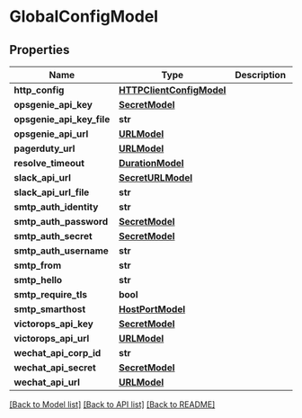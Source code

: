 # GlobalConfigModel

## Properties
Name | Type | Description | Notes
------------ | ------------- | ------------- | -------------
**http_config** | [**HTTPClientConfigModel**](HTTPClientConfigModel.md) |  | [optional] 
**opsgenie_api_key** | [**SecretModel**](SecretModel.md) |  | [optional] 
**opsgenie_api_key_file** | **str** |  | [optional] 
**opsgenie_api_url** | [**URLModel**](URLModel.md) |  | [optional] 
**pagerduty_url** | [**URLModel**](URLModel.md) |  | [optional] 
**resolve_timeout** | [**DurationModel**](DurationModel.md) |  | [optional] 
**slack_api_url** | [**SecretURLModel**](SecretURLModel.md) |  | [optional] 
**slack_api_url_file** | **str** |  | [optional] 
**smtp_auth_identity** | **str** |  | [optional] 
**smtp_auth_password** | [**SecretModel**](SecretModel.md) |  | [optional] 
**smtp_auth_secret** | [**SecretModel**](SecretModel.md) |  | [optional] 
**smtp_auth_username** | **str** |  | [optional] 
**smtp_from** | **str** |  | [optional] 
**smtp_hello** | **str** |  | [optional] 
**smtp_require_tls** | **bool** |  | [optional] 
**smtp_smarthost** | [**HostPortModel**](HostPortModel.md) |  | [optional] 
**victorops_api_key** | [**SecretModel**](SecretModel.md) |  | [optional] 
**victorops_api_url** | [**URLModel**](URLModel.md) |  | [optional] 
**wechat_api_corp_id** | **str** |  | [optional] 
**wechat_api_secret** | [**SecretModel**](SecretModel.md) |  | [optional] 
**wechat_api_url** | [**URLModel**](URLModel.md) |  | [optional] 

[[Back to Model list]](../README.md#documentation-for-models) [[Back to API list]](../README.md#documentation-for-api-endpoints) [[Back to README]](../README.md)


